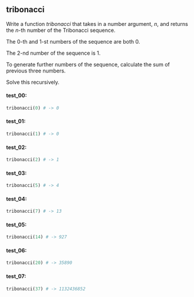 ## tribonacci

Write a function _tribonacci_ that takes in a number argument, _n_, and returns the _n_-th number of the Tribonacci sequence.

The 0-th and 1-st numbers of the sequence are both 0.

The 2-nd number of the sequence is 1.

To generate further numbers of the sequence, calculate the sum of previous three numbers.

Solve this recursively.

#### test_00:
```python
tribonacci(0) # -> 0
```

#### test_01:
```python
tribonacci(1) # -> 0
```

#### test_02:
```python
tribonacci(2) # -> 1
```

#### test_03:
```python
tribonacci(5) # -> 4
```

#### test_04:
```python
tribonacci(7) # -> 13
```

#### test_05:
```python
tribonacci(14) # -> 927
```

#### test_06:
```python
tribonacci(20) # -> 35890
```

#### test_07:

```python
tribonacci(37) # -> 1132436852
```